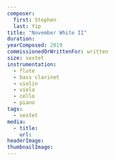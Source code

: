 ```yaml
---
composer:
  first: Stephen
  last: Yip
title: "November White II"
duration:
yearComposed: 2019
commissionedOrWrittenFor: written
size: sextet
instrumentation:
  - flute
  - bass clarinet
  - violin
  - viola
  - cello
  - piano
tags:
  - sextet
media:
  - title:
    url:
headerImage:
thumbnailImage:
---
```

